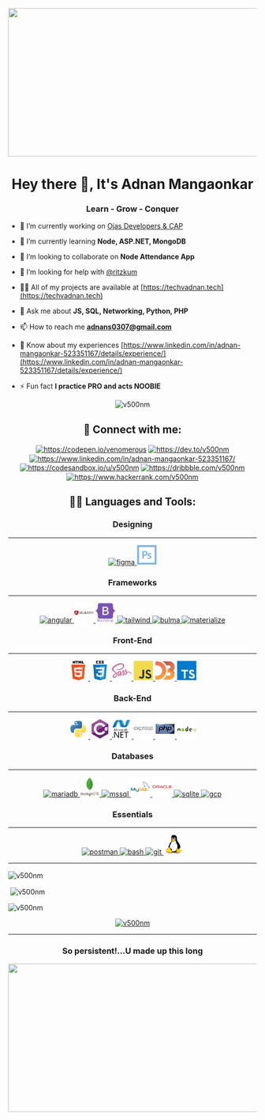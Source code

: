<img src="https://drive.google.com/file/d/16Dvjeh3HRmlmkKsMKIqCWJYedAwpZeIl/view?usp=sharing" align="center" width="1600" height="300">
<h1 align="center">Hey there 👋, It's Adnan Mangaonkar</h1>
<h3 align="center">Learn - Grow - Conquer</h3>

- 🔭 I’m currently working on [Ojas Developers & CAP](https://v500nm.github.io/CAP-website/)

- 🌱 I’m currently learning **Node, ASP.NET, MongoDB**

- 👯 I’m looking to collaborate on **Node Attendance App**

- 🤝 I’m looking for help with [@ritzkum](https://github.com/ritzkum)

- 👨‍💻 All of my projects are available at [https://techvadnan.tech](https://techvadnan.tech)

- 💬 Ask me about **JS, SQL, Networking, Python, PHP**

- 📫 How to reach me **adnans0307@gmail.com**

- 📄 Know about my experiences [https://www.linkedin.com/in/adnan-mangaonkar-523351167/details/experience/](https://www.linkedin.com/in/adnan-mangaonkar-523351167/details/experience/)

- ⚡ Fun fact **I practice PRO and acts NOOBIE**
<p align="center"> <img src="https://komarev.com/ghpvc/?username=v500nm&label=Profile%20views&color=0e75b6&style=flat"  alt="v500nm" /> </p>

<h2 align="center">🤝 Connect with me:</h2>
<p align="center">
<a href="https://codepen.io/https://codepen.io/venomerous" target="blank"><img align="center" src="https://raw.githubusercontent.com/rahuldkjain/github-profile-readme-generator/master/src/images/icons/Social/codepen.svg" alt="https://codepen.io/venomerous" height="30" width="40" /></a>
<a href="https://dev.to/https://dev.to/v500nm" target="blank"><img align="center" src="https://raw.githubusercontent.com/rahuldkjain/github-profile-readme-generator/master/src/images/icons/Social/devto.svg" alt="https://dev.to/v500nm" height="30" width="40" /></a>
<a href="https://linkedin.com/in/https://www.linkedin.com/in/adnan-mangaonkar-523351167/" target="blank"><img align="center" src="https://raw.githubusercontent.com/rahuldkjain/github-profile-readme-generator/master/src/images/icons/Social/linked-in-alt.svg" alt="https://www.linkedin.com/in/adnan-mangaonkar-523351167/" height="30" width="40" /></a>
<a href="https://codesandbox.com/https://codesandbox.io/u/v500nm" target="blank"><img align="center" src="https://raw.githubusercontent.com/rahuldkjain/github-profile-readme-generator/master/src/images/icons/Social/codesandbox.svg" alt="https://codesandbox.io/u/v500nm" height="30" width="40" /></a>
<a href="https://dribbble.com/https://dribbble.com/v500nm" target="blank"><img align="center" src="https://raw.githubusercontent.com/rahuldkjain/github-profile-readme-generator/master/src/images/icons/Social/dribbble.svg" alt="https://dribbble.com/v500nm" height="30" width="40" /></a>
<a href="https://www.hackerrank.com/https://www.hackerrank.com/v500nm" target="blank"><img align="center" src="https://raw.githubusercontent.com/rahuldkjain/github-profile-readme-generator/master/src/images/icons/Social/hackerrank.svg" alt="https://www.hackerrank.com/v500nm" height="30" width="40" /></a>
</p>

<h2 align="center">👨‍💻 Languages and Tools:</h2>
<h3 align="center">Designing</h3><hr>
<p align="center"><a href="https://www.figma.com/" target="_blank" rel="noreferrer"> <img src="https://www.vectorlogo.zone/logos/figma/figma-icon.svg" alt="figma" width="40" height="40"/> </a><a href="https://www.photoshop.com/en" target="_blank" rel="noreferrer"> <img src="https://raw.githubusercontent.com/devicons/devicon/master/icons/photoshop/photoshop-line.svg" alt="photoshop" width="40" height="40"/> </a></p>
<h3 align="center">Frameworks</h3><hr>
<p align="center"><a href="https://angular.io" target="_blank" rel="noreferrer"> <img src="https://angular.io/assets/images/logos/angular/angular.svg" alt="angular" width="40" height="40"/> </a> <a href="https://angular.io" target="_blank" rel="noreferrer"> <img src="https://raw.githubusercontent.com/devicons/devicon/master/icons/angularjs/angularjs-original-wordmark.svg" alt="angularjs" width="40" height="40"/> </a> <a href="https://getbootstrap.com" target="_blank" rel="noreferrer"> <img src="https://raw.githubusercontent.com/devicons/devicon/master/icons/bootstrap/bootstrap-plain-wordmark.svg" alt="bootstrap" width="40" height="40"/> </a><a href="https://tailwindcss.com/" target="_blank" rel="noreferrer"> <img src="https://www.vectorlogo.zone/logos/tailwindcss/tailwindcss-icon.svg" alt="tailwind" width="40" height="40"/> </a> <a href="https://bulma.io/" target="_blank" rel="noreferrer"> <img src="https://raw.githubusercontent.com/gilbarbara/logos/804dc257b59e144eaca5bc6ffd16949752c6f789/logos/bulma.svg" alt="bulma" width="40" height="40"/> </a><a href="https://materializecss.com/" target="_blank" rel="noreferrer"> <img src="https://raw.githubusercontent.com/prplx/svg-logos/5585531d45d294869c4eaab4d7cf2e9c167710a9/svg/materialize.svg" alt="materialize" width="40" height="40"/> </a></p>
<h3 align="center">Front-End</h3><hr>
<p align="center"><a href="https://www.w3.org/html/" target="_blank" rel="noreferrer"> <img src="https://raw.githubusercontent.com/devicons/devicon/master/icons/html5/html5-original-wordmark.svg" alt="html5" width="40" height="40"/> </a><a href="https://www.w3schools.com/css/" target="_blank" rel="noreferrer"> <img src="https://raw.githubusercontent.com/devicons/devicon/master/icons/css3/css3-original-wordmark.svg" alt="css3" width="40" height="40"/> </a><a href="https://sass-lang.com" target="_blank" rel="noreferrer"> <img src="https://raw.githubusercontent.com/devicons/devicon/master/icons/sass/sass-original.svg" alt="sass" width="40" height="40"/> </a><a href="https://developer.mozilla.org/en-US/docs/Web/JavaScript" target="_blank" rel="noreferrer"> <img src="https://raw.githubusercontent.com/devicons/devicon/master/icons/javascript/javascript-original.svg" alt="javascript" width="40" height="40"/> </a>  <a href="https://d3js.org/" target="_blank" rel="noreferrer"> <img src="https://raw.githubusercontent.com/devicons/devicon/master/icons/d3js/d3js-original.svg" alt="d3js" width="40" height="40"/> </a>   <a href="https://www.typescriptlang.org/" target="_blank" rel="noreferrer"> <img src="https://raw.githubusercontent.com/devicons/devicon/master/icons/typescript/typescript-original.svg" alt="typescript" width="40" height="40"/> </a> </p>
<h3 align="center">Back-End</h3><hr>
<p align="center"><a href="https://www.python.org" target="_blank" rel="noreferrer"> <img src="https://raw.githubusercontent.com/devicons/devicon/master/icons/python/python-original.svg" alt="python" width="40" height="40"/> </a><a href="https://www.w3schools.com/cs/" target="_blank" rel="noreferrer"> <img src="https://raw.githubusercontent.com/devicons/devicon/master/icons/csharp/csharp-original.svg" alt="csharp" width="40" height="40"/> </a>   <a href="https://dotnet.microsoft.com/" target="_blank" rel="noreferrer"> <img src="https://raw.githubusercontent.com/devicons/devicon/master/icons/dot-net/dot-net-original-wordmark.svg" alt="dotnet" width="40" height="40"/> </a> <a href="https://expressjs.com" target="_blank" rel="noreferrer"> <img src="https://raw.githubusercontent.com/devicons/devicon/master/icons/express/express-original-wordmark.svg" alt="express" width="40" height="40"/> </a><a href="https://www.php.net" target="_blank" rel="noreferrer"> <img src="https://raw.githubusercontent.com/devicons/devicon/master/icons/php/php-original.svg" alt="php" width="40" height="40"/> </a> <a href="https://nodejs.org" target="_blank" rel="noreferrer"> <img src="https://raw.githubusercontent.com/devicons/devicon/master/icons/nodejs/nodejs-original-wordmark.svg" alt="nodejs" width="40" height="40"/> </a></p>
<h3 align="center">Databases</h3><hr>
<p align="center"><a href="https://mariadb.org/" target="_blank" rel="noreferrer"> <img src="https://www.vectorlogo.zone/logos/mariadb/mariadb-icon.svg" alt="mariadb" width="40" height="40"/> </a>  <a href="https://www.mongodb.com/" target="_blank" rel="noreferrer"> <img src="https://raw.githubusercontent.com/devicons/devicon/master/icons/mongodb/mongodb-original-wordmark.svg" alt="mongodb" width="40" height="40"/> </a> <a href="https://www.microsoft.com/en-us/sql-server" target="_blank" rel="noreferrer"> <img src="https://www.svgrepo.com/show/303229/microsoft-sql-server-logo.svg" alt="mssql" width="40" height="40"/> </a> <a href="https://www.mysql.com/" target="_blank" rel="noreferrer"> <img src="https://raw.githubusercontent.com/devicons/devicon/master/icons/mysql/mysql-original-wordmark.svg" alt="mysql" width="40" height="40"/> </a> <a href="https://www.oracle.com/" target="_blank" rel="noreferrer"> <img src="https://raw.githubusercontent.com/devicons/devicon/master/icons/oracle/oracle-original.svg" alt="oracle" width="40" height="40"/> </a>    <a href="https://www.sqlite.org/" target="_blank" rel="noreferrer"> <img src="https://www.vectorlogo.zone/logos/sqlite/sqlite-icon.svg" alt="sqlite" width="40" height="40"/> </a> <a href="https://cloud.google.com" target="_blank" rel="noreferrer"> <img src="https://www.vectorlogo.zone/logos/google_cloud/google_cloud-icon.svg" alt="gcp" width="40" height="40"/> </a></p>
<h3 align="center">Essentials</h3><hr>
<p align="center"><a href="https://postman.com" target="_blank" rel="noreferrer"> <img src="https://www.vectorlogo.zone/logos/getpostman/getpostman-icon.svg" alt="postman" width="40" height="40"/> </a><a href="https://www.gnu.org/software/bash/" target="_blank" rel="noreferrer"> <img src="https://www.vectorlogo.zone/logos/gnu_bash/gnu_bash-icon.svg" alt="bash" width="40" height="40"/> </a>   <a href="https://git-scm.com/" target="_blank" rel="noreferrer"> <img src="https://www.vectorlogo.zone/logos/git-scm/git-scm-icon.svg" alt="git" width="40" height="40"/> </a> <a href="https://www.linux.org/" target="_blank" rel="noreferrer"> <img src="https://raw.githubusercontent.com/devicons/devicon/master/icons/linux/linux-original.svg" alt="linux" width="40" height="40"/> </a> </p><hr>
<p><img align="center" src="https://github-readme-stats.vercel.app/api/top-langs?username=v500nm&show_icons=true&locale=en&layout=compact&theme=radical" width="800" height="200" alt="v500nm" /></p>
<p>&nbsp;<img align="center" src="https://github-readme-stats.vercel.app/api?username=v500nm&show_icons=true&locale=en&theme=radical" width="800" height="200" alt="v500nm" /></p>
<p><img align="center" src="https://github-readme-streak-stats.herokuapp.com/?user=v500nm&theme=radical" width="800" height="200" alt="v500nm" /></p>
<p align="center"> <a href="https://github.com/ryo-ma/github-profile-trophy&theme=radical"><img src="https://github-profile-trophy.vercel.app/?username=v500nm&theme=radical"  alt="v500nm" /></a> </p><hr>
<h3 align="center">So persistent!...U made up this long</h3>
<img align="center" src="https://media.giphy.com/media/eCqFYAVjjDksg/giphy.gif" width="1600" height="300">
